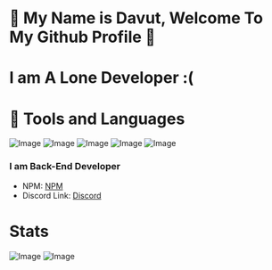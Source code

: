 # 👋 My Name is Davut, Welcome To My Github Profile 👋

# I am A Lone Developer :(

# 🧰 Tools and Languages
![Image](https://img.shields.io/badge/Node.js-43853D?style=for-the-badge&logo=node.js&logoColor=white) ![Image](https://img.shields.io/badge/JavaScript-F7DF1E?style=for-the-badge&logo=javascript&logoColor=black) ![Image](https://img.shields.io/badge/visual%20studio%20code-blue?style=for-the-badge&logo=visual-studio-code&logoColor=white) ![Image](https://img.shields.io/badge/GitHub-100000?style=for-the-badge&logo=github&logoColor=white) ![Image](https://img.shields.io/badge/NODE%20PACKAGE%20MANAGER-darkred?style=for-the-badge&logo=npm&logoColor=red)


### I am Back-End Developer

- NPM: <a href="https://www.npmjs.com/~rexardev">NPM</a>
- Discord Link: <a href="https://discord.com/users/586995957695119477">Discord</a>

# Stats
![Image](https://github-readme-stats.vercel.app/api?username=davutozgursukuti4531&theme=blue-green)  ![Image](https://github-readme-stats.vercel.app/api/top-langs/?username=davutozgursukuti4531&theme=blue-green)
